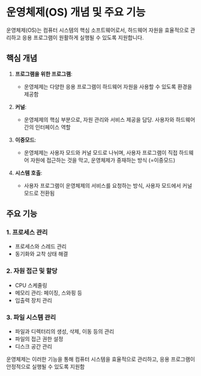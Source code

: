 # 운영체제(OS) 개념 및 주요 기능

운영체제(OS)는 컴퓨터 시스템의 핵심 소프트웨어로서, 하드웨어 자원을 효율적으로 관리하고 응용 프로그램이 원활하게 실행될 수 있도록 지원합니다.

## 핵심 개념

1. **프로그램을 위한 프로그램**:
   - 운영체제는 다양한 응용 프로그램이 하드웨어 자원을 사용할 수 있도록 환경을 제공함

2. **커널**:
   - 운영체제의 핵심 부분으로, 자원 관리와 서비스 제공을 담당. 사용자와 하드웨어 간의 인터페이스 역할

3. **이중모드**:
   - 운영체제는 사용자 모드와 커널 모드로 나뉘며, 사용자 프로그램이 직접 하드웨어 자원에 접근하는 것을 막고, 운영체제가 중재하는 방식 (=이중모드)

4. **시스템 호출**:
   - 사용자 프로그램이 운영체제의 서비스를 요청하는 방식, 사용자 모드에서 커널 모드로 전환됨

## 주요 기능

### 1. 프로세스 관리
   - 프로세스와 스레드 관리
   - 동기화와 교착 상태 해결

### 2. 자원 접근 및 할당
   - CPU 스케줄링
   - 메모리 관리: 페이징, 스와핑 등
   - 입출력 장치 관리

### 3. 파일 시스템 관리
   - 파일과 디렉터리의 생성, 삭제, 이동 등의 관리
   - 파일의 접근 권한 설정
   - 디스크 공간 관리

운영체제는 이러한 기능을 통해 컴퓨터 시스템을 효율적으로 관리하고, 응용 프로그램이 안정적으로 실행될 수 있도록 지원함
